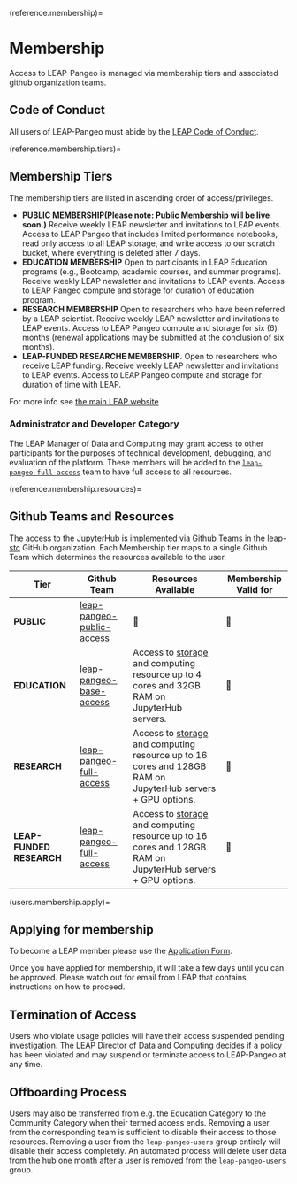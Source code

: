 (reference.membership)=

# Membership

Access to LEAP-Pangeo is managed via membership tiers and associated github organization teams.

## Code of Conduct

All users of LEAP-Pangeo must abide by the [LEAP Code of Conduct](https://leap.columbia.edu/wp-content/uploads/2023/05/LEAP-Code-of-Conduct_V1_October-2022.pdf).

(reference.membership.tiers)=

## Membership Tiers

The membership tiers are listed in ascending order of access/privileges.

- **PUBLIC MEMBERSHIP(Please note: Public Membership will be live soon.)**  Receive weekly LEAP newsletter and invitations to LEAP events. Access to LEAP Pangeo that includes limited performance notebooks, read only access to all LEAP storage, and write access to our scratch bucket, where everything is deleted after 7 days.
- **EDUCATION MEMBERSHIP**  Open to participants in LEAP Education programs (e.g., Bootcamp, academic courses, and summer programs). Receive weekly LEAP newsletter and invitations to LEAP events. Access to LEAP Pangeo compute and storage for duration of education program.
- **RESEARCH MEMBERSHIP** Open to researchers who have been referred by a LEAP scientist. Receive weekly LEAP newsletter and invitations to LEAP events. Access to LEAP Pangeo compute and storage for six (6) months (renewal applications may be submitted at the conclusion of six months).
- **LEAP-FUNDED RESEARCHE MEMBERSHIP**. Open to researchers who receive LEAP funding. Receive weekly LEAP newsletter and invitations to LEAP events. Access to LEAP Pangeo compute and storage for duration of time with LEAP.

For more info see [the main LEAP website](https://leap.columbia.edu/research-home/leap-pangeo/)

### Administrator and Developer Category

The LEAP Manager of Data and Computing may grant access to other participants for
the purposes of technical development, debugging, and evaluation of the platform. These members will be added to the [`leap-pangeo-full-access`](https://github.com/orgs/leap-stc/teams/leap-pangeo-full-access) team to have full access to all resources.

(reference.membership.resources)=

## Github Teams and Resources

The access to the JupyterHub is implemented via [Github Teams](https://docs.github.com/en/organizations/organizing-members-into-teams/about-teams) in the [leap-stc](https://github.com/orgs/leap-stc/teams) GitHub organization. Each Membership tier maps to a single Github Team which determines the resources available to the user.

| Tier                     | Github Team                                                                                   | Resources Available                                                                                                                            | Membership Valid for |
| ------------------------ | --------------------------------------------------------------------------------------------- | ---------------------------------------------------------------------------------------------------------------------------------------------- | -------------------- |
| **PUBLIC**               | [leap-pangeo-public-access](https://github.com/orgs/leap-stc/teams/leap-pangeo-public-access) | 🚧                                                                                                                                              | 🚧                    |
| **EDUCATION**            | [leap-pangeo-base-access](https://github.com/orgs/leap-stc/teams/leap-pangeo-base-access)     | Access to [storage](reference.infrastructure.buckets) and computing resource up to 4 cores and 32GB RAM on JupyterHub servers.                 | 🚧                    |
| **RESEARCH**             | [leap-pangeo-full-access](https://github.com/orgs/leap-stc/teams/leap-pangeo-full-access)     | Access to [storage](reference.infrastructure.buckets) and computing resource up to 16 cores and 128GB RAM on JupyterHub servers + GPU options. | 🚧                    |
| **LEAP-FUNDED RESEARCH** | [leap-pangeo-full-access](https://github.com/orgs/leap-stc/teams/leap-pangeo-full-access)     | Access to [storage](reference.infrastructure.buckets) and computing resource up to 16 cores and 128GB RAM on JupyterHub servers + GPU options. | 🚧                    |

(users.membership.apply)=

## Applying for membership

To become a LEAP member please use the [Application Form](https://forms.gle/RpeaMZh5btTdZtzu8).

Once you have applied for membership, it will take a few days until you can be approved. Please watch out for email from LEAP that contains instructions on how to proceed.

## Termination of Access

Users who violate usage policies will have their access suspended pending investigation.
The LEAP Director of Data and Computing decides if a policy has been violated and
may suspend or terminate access to LEAP-Pangeo at any time.

## Offboarding Process

Users may also be transferred from e.g. the Education Category to the Community Category
when their termed access ends.
Removing a user from the corresponding team is sufficient to disable their access
to those resources.
Removing a user from the `leap-pangeo-users` group entirely will disable their access
completely.
An automated process will delete user data from the hub one month after a user
is removed from the `leap-pangeo-users` group.
